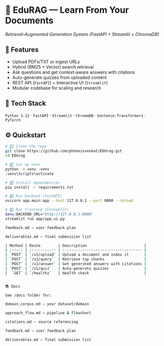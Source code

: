 # 🧠 EduRAG — Learn From Your Documents  
_Retrieval-Augmented Generation System (FastAPI + Streamlit + ChromaDB)_

## 🚀 Features
- Upload PDFs/TXT or ingest URLs
- Hybrid (BM25 + Vector) search retrieval
- Ask questions and get context-aware answers with citations
- Auto-generate quizzes from uploaded content
- REST API (`FastAPI`) + Interactive UI (`Streamlit`)
- Modular codebase for scaling and research

## 🧰 Tech Stack
`Python 3.12` · `FastAPI` · `Streamlit` · `ChromaDB` · `Sentence-Transformers` · `PyTorch`

## ⚙️ Quickstart
```bash
# 1️⃣ Clone the repo
git clone https://github.com/phoneixvenkat/EDUrag.git
cd EDUrag

# 2️⃣ Set up venv
python -m venv .venv
.venv\Scripts\activate

# 3️⃣ Install dependencies
pip install -r requirements.txt

# 4️⃣ Run backend (FastAPI)
uvicorn app.main:app --host 127.0.0.1 --port 8000 --reload

# 5️⃣ Run frontend (Streamlit)
$env:BACKEND_URL="http://127.0.0.1:8000"
streamlit run app/app_ui.py

feedback.md — user feedback plan

deliverables.md — final submission list

| Method | Route        | Description                          |
| :----: | :----------- | :----------------------------------- |
| `POST` | `/v1/upload` | Upload a document and index it       |
| `POST` | `/v1/query`  | Retrieve top chunks                  |
| `POST` | `/v1/answer` | Get generated answers with citations |
| `POST` | `/v1/quiz`   | Auto-generate quizzes                |
|  `GET` | `/healthz`   | Health check                         |


📚 Docs

See /docs folder for:

domain_corpus.md — your dataset/domain

approach_flow.md — pipeline & flowchart

citations.md — source referencing

feedback.md — user feedback plan

deliverables.md — final submission list
